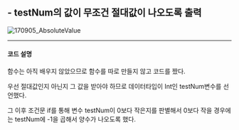 ## - testNum의 값이 무조건 절대값이 나오도록 출력



![170905_AbsoluteValue](https://github.com/simajune/iOS_School/blob/master/Img/170905_AbsoluteValue.png)

** **

#### 코드 설명

함수는 아직 배우지 않았으므로 함수를 따로 만들지 않고 코드를 짰다.

우선 절대값인지 아닌지 그 값을 받아야 하므로 데이터타입이 Int인 testNum변수를 선언했다.

그 이후 조건문 if를 통해 변수 testNum이 0보다 작은지를 판별해서 0보다 작을 경우에는 testNum에 -1을 곱해서 양수가 나오도록 했다.